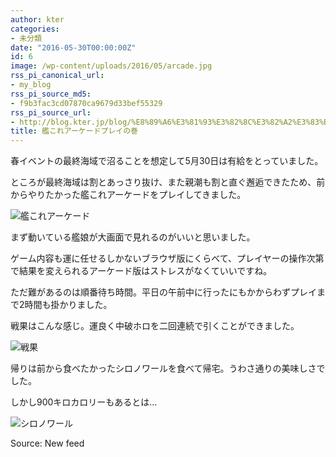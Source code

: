 ```yaml
---
author: kter
categories:
- 未分類
date: "2016-05-30T00:00:00Z"
id: 6
image: /wp-content/uploads/2016/05/arcade.jpg
rss_pi_canonical_url:
- my_blog
rss_pi_source_md5:
- f9b3fac3cd07870ca9679d33bef55329
rss_pi_source_url:
- http://blog.kter.jp/blog/%E8%89%A6%E3%81%93%E3%82%8C%E3%82%A2%E3%83%BC%E3%82%B1%E3%83%BC%E3%83%89%E3%83%97%E3%83%AC%E3%82%A4%E3%81%AE%E5%B7%BB/
title: 艦これアーケードプレイの巻
---
```

春イベントの最終海域で沼ることを想定して5月30日は有給をとっていました。

ところが最終海域は割とあっさり抜け、また親潮も割と直ぐ邂逅できたため、前からやりたかった艦これアーケードをプレイしてきました。

![艦これアーケード](http://img.kter.jp/2016/0530/arcade.jpg)

まず動いている艦娘が大画面で見れるのがいいと思いました。

ゲーム内容も運に任せるしかないブラウザ版にくらべて、プレイヤーの操作次第で結果を変えられるアーケード版はストレスがなくていいですね。

ただ難があるのは順番待ち時間。平日の午前中に行ったにもかからわずプレイまで2時間も掛かりました。

戦果はこんな感じ。運良く中破ホロを二回連続で引くことができました。

![戦果](http://img.kter.jp/2016/0530/result.jpg)

帰りは前から食べたかったシロノワールを食べて帰宅。うわさ通りの美味しさでした。

しかし900キロカロリーもあるとは…

![シロノワール](http://img.kter.jp/2016/0530/shironoir.jpg)

Source: New feed